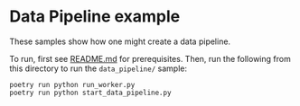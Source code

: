 # Data Pipeline example

These samples show how one might create a data pipeline.

To run, first see [README.md](../README.md) for prerequisites. Then, run the following from this directory to run the `data_pipeline/` sample:

    poetry run python run_worker.py
    poetry run python start_data_pipeline.py

